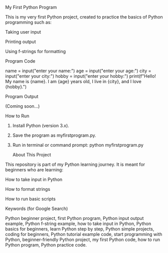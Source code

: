 My First Python Program

This is my very first Python project, created to practice the basics of Python programming such as:

Taking user input

Printing output

Using f-strings for formatting


Program Code

name = input("enter your name:")
age = input("enter your age:")
city = input("enter your city:")
hobby = input("enter your hobby:")
print(f"Hello! My name is {name}. I am {age} years old, I live in {city}, and I love {hobby}.")

Program Output

(Coming soon...)

How to Run

1. Install Python (version 3.x).


2. Save the program as myfirstprogram.py.


3. Run in terminal or command prompt:
python myfirstprogram.py



   About This Project

This repository is part of my Python learning journey.
It is meant for beginners who are learning:

How to take input in Python

How to format strings

How to run basic scripts

 Keywords (for Google Search)

Python beginner project, first Python program, Python input output example, Python f-string example, how to take input in Python, Python basics for beginners, learn Python step by step, Python simple projects, coding for beginners, Python tutorial example code, start programming with Python, beginner-friendly Python project, my first Python code, how to run Python program, Python practice code.

